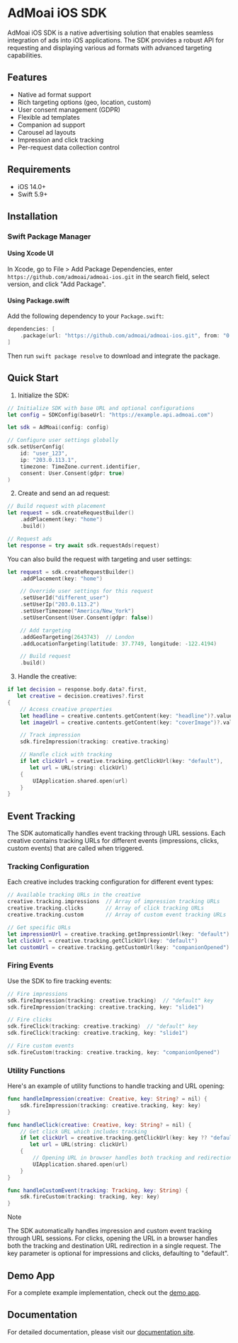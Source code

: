 # AdMoai iOS SDK

AdMoai iOS SDK is a native advertising solution that enables seamless integration of ads into iOS applications. The SDK provides a robust API for requesting and displaying various ad formats with advanced targeting capabilities.

## Features

- Native ad format support
- Rich targeting options (geo, location, custom)
- User consent management (GDPR)
- Flexible ad templates
- Companion ad support
- Carousel ad layouts
- Impression and click tracking
- Per-request data collection control

## Requirements

- iOS 14.0+
- Swift 5.9+

## Installation

### Swift Package Manager

#### Using Xcode UI

In Xcode, go to File > Add Package Dependencies, enter `https://github.com/admoai/admoai-ios.git` in the search field, select version, and click "Add Package".

#### Using Package.swift

Add the following dependency to your `Package.swift`:

```swift
dependencies: [
    .package(url: "https://github.com/admoai/admoai-ios.git", from: "0.1.0")
]
```

Then run `swift package resolve` to download and integrate the package.

## Quick Start

1. Initialize the SDK:

```swift
// Initialize SDK with base URL and optional configurations
let config = SDKConfig(baseUrl: "https://example.api.admoai.com")

let sdk = AdMoai(config: config)

// Configure user settings globally
sdk.setUserConfig(
    id: "user_123",
    ip: "203.0.113.1",
    timezone: TimeZone.current.identifier,
    consent: User.Consent(gdpr: true)
)
```

2. Create and send an ad request:

```swift
// Build request with placement
let request = sdk.createRequestBuilder()
    .addPlacement(key: "home")
    .build()

// Request ads
let response = try await sdk.requestAds(request)
```

You can also build the request with targeting and user settings:

```swift
let request = sdk.createRequestBuilder()
    .addPlacement(key: "home")

    // Override user settings for this request
    .setUserId("different_user")
    .setUserIp("203.0.113.2")
    .setUserTimezone("America/New_York")
    .setUserConsent(User.Consent(gdpr: false))

    // Add targeting
    .addGeoTargeting(2643743)  // London
    .addLocationTargeting(latitude: 37.7749, longitude: -122.4194)

    // Build request
    .build()
```

3. Handle the creative:

```swift
if let decision = response.body.data?.first,
   let creative = decision.creatives?.first
{
    // Access creative properties
    let headline = creative.contents.getContent(key: "headline")?.value.description
    let imageUrl = creative.contents.getContent(key: "coverImage")?.value.description

    // Track impression
    sdk.fireImpression(tracking: creative.tracking)

    // Handle click with tracking
    if let clickUrl = creative.tracking.getClickUrl(key: "default"),
       let url = URL(string: clickUrl)
    {
        UIApplication.shared.open(url)
    }
}
```

## Event Tracking

The SDK automatically handles event tracking through URL sessions. Each creative contains tracking URLs for different events (impressions, clicks, custom events) that are called when triggered.

### Tracking Configuration

Each creative includes tracking configuration for different event types:

```swift
// Available tracking URLs in the creative
creative.tracking.impressions  // Array of impression tracking URLs
creative.tracking.clicks       // Array of click tracking URLs
creative.tracking.custom       // Array of custom event tracking URLs

// Get specific URLs
let impressionUrl = creative.tracking.getImpressionUrl(key: "default")
let clickUrl = creative.tracking.getClickUrl(key: "default")
let customUrl = creative.tracking.getCustomUrl(key: "companionOpened")
```

### Firing Events

Use the SDK to fire tracking events:

```swift
// Fire impressions
sdk.fireImpression(tracking: creative.tracking)  // "default" key
sdk.fireImpression(tracking: creative.tracking, key: "slide1")

// Fire clicks
sdk.fireClick(tracking: creative.tracking)  // "default" key
sdk.fireClick(tracking: creative.tracking, key: "slide1")

// Fire custom events
sdk.fireCustom(tracking: creative.tracking, key: "companionOpened")
```

### Utility Functions

Here's an example of utility functions to handle tracking and URL opening:

```swift
func handleImpression(creative: Creative, key: String? = nil) {
    sdk.fireImpression(tracking: creative.tracking, key: key)
}

func handleClick(creative: Creative, key: String? = nil) {
    // Get click URL which includes tracking
    if let clickUrl = creative.tracking.getClickUrl(key: key ?? "default"),
       let url = URL(string: clickUrl)
    {
        // Opening URL in browser handles both tracking and redirection
        UIApplication.shared.open(url)
    }
}

func handleCustomEvent(tracking: Tracking, key: String) {
    sdk.fireCustom(tracking: tracking, key: key)
}
```

> [!NOTE]
> The SDK automatically handles impression and custom event tracking through URL sessions. For clicks, opening the URL in a browser handles both the tracking and destination URL redirection in a single request. The key parameter is optional for impressions and clicks, defaulting to "default".

## Demo App

For a complete example implementation, check out the [demo app](Examples/Demo/README.md).

## Documentation

For detailed documentation, please visit our [documentation site](https://docs.admoai.com).
